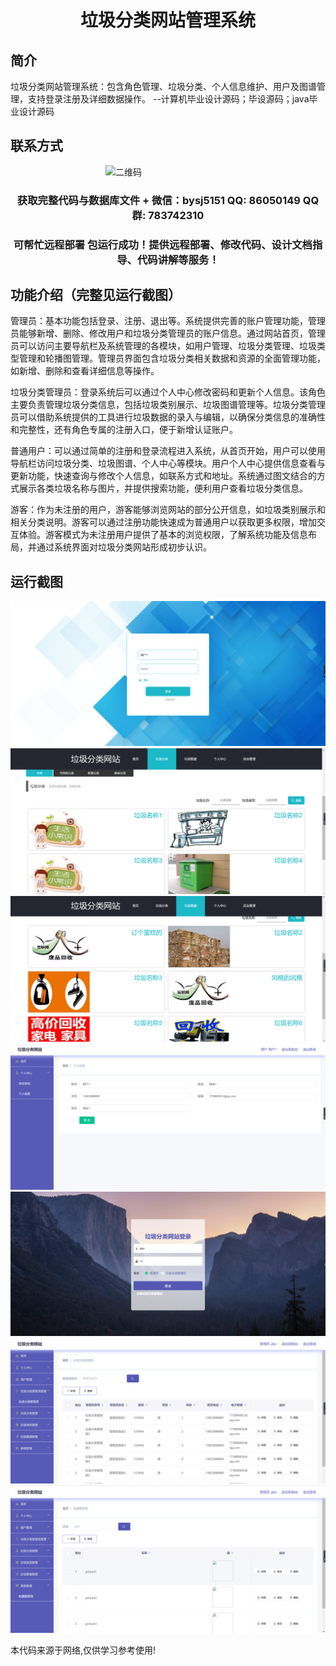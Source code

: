 <p><h1 align="center">垃圾分类网站管理系统</h1></p>

## 简介
垃圾分类网站管理系统：包含角色管理、垃圾分类、个人信息维护、用户及图谱管理，支持登录注册及详细数据操作。    --计算机毕业设计源码；毕设源码；java毕业设计源码


## 联系方式
<img src="https://bs-1329754181.cos.ap-shanghai.myqcloud.com/wx.jpg" alt="二维码" style="display: block; margin: 0 auto;" width="200px">
<p><h3 align="center">获取完整代码与数据库文件 + 微信：bysj5151 QQ: 86050149 QQ群: 783742310</h3></p>
<p><h3 align="center">可帮忙远程部署 包运行成功！提供远程部署、修改代码、设计文档指导、代码讲解等服务！</h3></p>

## 功能介绍（完整见运行截图）
管理员：基本功能包括登录、注册、退出等。系统提供完善的账户管理功能，管理员能够新增、删除、修改用户和垃圾分类管理员的账户信息。通过网站首页，管理员可以访问主要导航栏及系统管理的各模块，如用户管理、垃圾分类管理、垃圾类型管理和轮播图管理。管理员界面包含垃圾分类相关数据和资源的全面管理功能，如新增、删除和查看详细信息等操作。

垃圾分类管理员：登录系统后可以通过个人中心修改密码和更新个人信息。该角色主要负责管理垃圾分类信息，包括垃圾类别展示、垃圾图谱管理等。垃圾分类管理员可以借助系统提供的工具进行垃圾数据的录入与编辑，以确保分类信息的准确性和完整性，还有角色专属的注册入口，便于新增认证账户。

普通用户：可以通过简单的注册和登录流程进入系统，从首页开始，用户可以使用导航栏访问垃圾分类、垃圾图谱、个人中心等模块。用户个人中心提供信息查看与更新功能，快速查询与修改个人信息，如联系方式和地址。系统通过图文结合的方式展示各类垃圾名称与图片，并提供搜索功能，便利用户查看垃圾分类信息。

游客：作为未注册的用户，游客能够浏览网站的部分公开信息，如垃圾类别展示和相关分类说明。游客可以通过注册功能快速成为普通用户以获取更多权限，增加交互体验。游客模式为未注册用户提供了基本的浏览权限，了解系统功能及信息布局，并通过系统界面对垃圾分类网站形成初步认识。


## 运行截图
![](imgs/588112-20220717002108987-1853271221.png)
![](imgs/588112-20220717002113155-1352756501.png)
![](imgs/588112-20220717002117046-1563303297.png)
![](imgs/588112-20220717002121991-1179551154.png)
![](imgs/588112-20220717002128666-845736006.png)
![](imgs/588112-20220717002132622-74798754.png)
![](imgs/588112-20220717002137104-1095734060.png)

<p>本代码来源于网络,仅供学习参考使用!</p>
